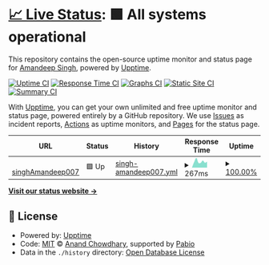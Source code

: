 # [📈 Live Status](https://singhAmandeep007.github.io/upptime): <!--live status--> **🟩 All systems operational**

This repository contains the open-source uptime monitor and status page for [Amandeep Singh](https://singhamandeep007.github.io/), powered by [Upptime](https://github.com/upptime/upptime).

[![Uptime CI](https://github.com/singhAmandeep007/upptime/workflows/Uptime%20CI/badge.svg)](https://github.com/singhAmandeep007/upptime/actions?query=workflow%3A%22Uptime+CI%22)
[![Response Time CI](https://github.com/singhAmandeep007/upptime/workflows/Response%20Time%20CI/badge.svg)](https://github.com/singhAmandeep007/upptime/actions?query=workflow%3A%22Response+Time+CI%22)
[![Graphs CI](https://github.com/singhAmandeep007/upptime/workflows/Graphs%20CI/badge.svg)](https://github.com/singhAmandeep007/upptime/actions?query=workflow%3A%22Graphs+CI%22)
[![Static Site CI](https://github.com/singhAmandeep007/upptime/workflows/Static%20Site%20CI/badge.svg)](https://github.com/singhAmandeep007/upptime/actions?query=workflow%3A%22Static+Site+CI%22)
[![Summary CI](https://github.com/singhAmandeep007/upptime/workflows/Summary%20CI/badge.svg)](https://github.com/singhAmandeep007/upptime/actions?query=workflow%3A%22Summary+CI%22)

With [Upptime](https://upptime.js.org), you can get your own unlimited and free uptime monitor and status page, powered entirely by a GitHub repository. We use [Issues](https://github.com/singhAmandeep007/upptime/issues) as incident reports, [Actions](https://github.com/singhAmandeep007/upptime/actions) as uptime monitors, and [Pages](https://singhAmandeep007.github.io/upptime) for the status page.

<!--start: status pages-->
<!-- This summary is generated by Upptime (https://github.com/upptime/upptime) -->
<!-- Do not edit this manually, your changes will be overwritten -->
<!-- prettier-ignore -->
| URL | Status | History | Response Time | Uptime |
| --- | ------ | ------- | ------------- | ------ |
| <img alt="" src="https://icons.duckduckgo.com/ip3/singhamandeep007.github.io.ico" height="13"> [singhAmandeep007](https://singhamandeep007.github.io) | 🟩 Up | [singh-amandeep007.yml](https://github.com/singhAmandeep007/upptime/commits/HEAD/history/singh-amandeep007.yml) | <details><summary><img alt="Response time graph" src="./graphs/singh-amandeep007/response-time-week.png" height="20"> 267ms</summary><br><a href="https://singhAmandeep007.github.io/upptime/history/singh-amandeep007"><img alt="Response time 289" src="https://img.shields.io/endpoint?url=https%3A%2F%2Fraw.githubusercontent.com%2FsinghAmandeep007%2Fupptime%2FHEAD%2Fapi%2Fsingh-amandeep007%2Fresponse-time.json"></a><br><a href="https://singhAmandeep007.github.io/upptime/history/singh-amandeep007"><img alt="24-hour response time 263" src="https://img.shields.io/endpoint?url=https%3A%2F%2Fraw.githubusercontent.com%2FsinghAmandeep007%2Fupptime%2FHEAD%2Fapi%2Fsingh-amandeep007%2Fresponse-time-day.json"></a><br><a href="https://singhAmandeep007.github.io/upptime/history/singh-amandeep007"><img alt="7-day response time 267" src="https://img.shields.io/endpoint?url=https%3A%2F%2Fraw.githubusercontent.com%2FsinghAmandeep007%2Fupptime%2FHEAD%2Fapi%2Fsingh-amandeep007%2Fresponse-time-week.json"></a><br><a href="https://singhAmandeep007.github.io/upptime/history/singh-amandeep007"><img alt="30-day response time 289" src="https://img.shields.io/endpoint?url=https%3A%2F%2Fraw.githubusercontent.com%2FsinghAmandeep007%2Fupptime%2FHEAD%2Fapi%2Fsingh-amandeep007%2Fresponse-time-month.json"></a><br><a href="https://singhAmandeep007.github.io/upptime/history/singh-amandeep007"><img alt="1-year response time 289" src="https://img.shields.io/endpoint?url=https%3A%2F%2Fraw.githubusercontent.com%2FsinghAmandeep007%2Fupptime%2FHEAD%2Fapi%2Fsingh-amandeep007%2Fresponse-time-year.json"></a></details> | <details><summary><a href="https://singhAmandeep007.github.io/upptime/history/singh-amandeep007">100.00%</a></summary><a href="https://singhAmandeep007.github.io/upptime/history/singh-amandeep007"><img alt="All-time uptime 100.00%" src="https://img.shields.io/endpoint?url=https%3A%2F%2Fraw.githubusercontent.com%2FsinghAmandeep007%2Fupptime%2FHEAD%2Fapi%2Fsingh-amandeep007%2Fuptime.json"></a><br><a href="https://singhAmandeep007.github.io/upptime/history/singh-amandeep007"><img alt="24-hour uptime 100.00%" src="https://img.shields.io/endpoint?url=https%3A%2F%2Fraw.githubusercontent.com%2FsinghAmandeep007%2Fupptime%2FHEAD%2Fapi%2Fsingh-amandeep007%2Fuptime-day.json"></a><br><a href="https://singhAmandeep007.github.io/upptime/history/singh-amandeep007"><img alt="7-day uptime 100.00%" src="https://img.shields.io/endpoint?url=https%3A%2F%2Fraw.githubusercontent.com%2FsinghAmandeep007%2Fupptime%2FHEAD%2Fapi%2Fsingh-amandeep007%2Fuptime-week.json"></a><br><a href="https://singhAmandeep007.github.io/upptime/history/singh-amandeep007"><img alt="30-day uptime 100.00%" src="https://img.shields.io/endpoint?url=https%3A%2F%2Fraw.githubusercontent.com%2FsinghAmandeep007%2Fupptime%2FHEAD%2Fapi%2Fsingh-amandeep007%2Fuptime-month.json"></a><br><a href="https://singhAmandeep007.github.io/upptime/history/singh-amandeep007"><img alt="1-year uptime 100.00%" src="https://img.shields.io/endpoint?url=https%3A%2F%2Fraw.githubusercontent.com%2FsinghAmandeep007%2Fupptime%2FHEAD%2Fapi%2Fsingh-amandeep007%2Fuptime-year.json"></a></details>

<!--end: status pages-->

[**Visit our status website →**](https://singhAmandeep007.github.io/upptime)

## 📄 License

- Powered by: [Upptime](https://github.com/upptime/upptime)
- Code: [MIT](./LICENSE) © [Anand Chowdhary](https://anandchowdhary.com), supported by [Pabio](https://pabio.com)
- Data in the `./history` directory: [Open Database License](https://opendatacommons.org/licenses/odbl/1-0/)
